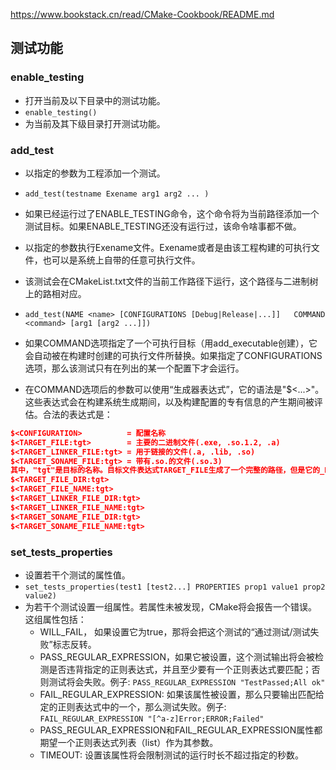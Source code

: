 



https://www.bookstack.cn/read/CMake-Cookbook/README.md



## 测试功能

###  enable_testing 
* 打开当前及以下目录中的测试功能。
* `enable_testing()`
* 为当前及其下级目录打开测试功能。

### add_test 
* 以指定的参数为工程添加一个测试。
* `add_test(testname Exename arg1 arg2 ... )`
* 如果已经运行过了ENABLE_TESTING命令，这个命令将为当前路径添加一个测试目标。如果ENABLE_TESTING还没有运行过，该命令啥事都不做。
* 以指定的参数执行Exename文件。Exename或者是由该工程构建的可执行文件，也可以是系统上自带的任意可执行文件。
* 该测试会在CMakeList.txt文件的当前工作路径下运行，这个路径与二进制树上的路相对应。

* `add_test(NAME <name> [CONFIGURATIONS [Debug|Release|...]]  
           COMMAND <command> [arg1 [arg2 ...]])`
* 如果COMMAND选项指定了一个可执行目标（用add_executable创建），它会自动被在构建时创建的可执行文件所替换。如果指定了CONFIGURATIONS选项，那么该测试只有在列出的某一个配置下才会运行。
* 在COMMAND选项后的参数可以使用“生成器表达式”，它的语法是"$<...>"。这些表达式会在构建系统生成期间，以及构建配置的专有信息的产生期间被评估。合法的表达式是：  
```cmake
$<CONFIGURATION>          = 配置名称  
$<TARGET_FILE:tgt>        = 主要的二进制文件(.exe, .so.1.2, .a)  
$<TARGET_LINKER_FILE:tgt> = 用于链接的文件(.a, .lib, .so)
$<TARGET_SONAME_FILE:tgt> = 带有.so.的文件(.so.3)
其中，"tgt"是目标的名称。目标文件表达式TARGET_FILE生成了一个完整的路径，但是它的_DIR和_NAME版本可以生成目录以及文件名部分：
$<TARGET_FILE_DIR:tgt>
$<TARGET_FILE_NAME:tgt>
$<TARGET_LINKER_FILE_DIR:tgt>
$<TARGET_LINKER_FILE_NAME:tgt>
$<TARGET_SONAME_FILE_DIR:tgt>
$<TARGET_SONAME_FILE_NAME:tgt> 
```

### set_tests_properties
* 设置若干个测试的属性值。  
* `set_tests_properties(test1 [test2...] PROPERTIES prop1 value1 prop2 value2)`
* 为若干个测试设置一组属性。若属性未被发现，CMake将会报告一个错误。这组属性包括：
    * WILL_FAIL， 如果设置它为true，那将会把这个测试的“通过测试/测试失败”标志反转。
    * PASS_REGULAR_EXPRESSION，如果它被设置，这个测试输出将会被检测是否违背指定的正则表达式，并且至少要有一个正则表达式要匹配；否则测试将会失败。例子: `PASS_REGULAR_EXPRESSION "TestPassed;All ok"`
    * FAIL_REGULAR_EXPRESSION: 如果该属性被设置，那么只要输出匹配给定的正则表达式中的一个，那么测试失败。例子: `FAIL_REGULAR_EXPRESSION "[^a-z]Error;ERROR;Failed"`
    * PASS_REGULAR_EXPRESSION和FAIL_REGULAR_EXPRESSION属性都期望一个正则表达式列表（list）作为其参数。
    * TIMEOUT: 设置该属性将会限制测试的运行时长不超过指定的秒数。

